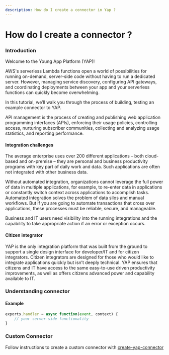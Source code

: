 ```yaml
---
description: How do I create a connector in Yap ?
---
```


# How do I create a connector ?

### Introduction

Welcome to the Young App Platform \(YAP\)!

AWS's serverless Lambda functions open a world of possibilities for running on-demand, server-side code without having to run a dedicated server. However, managing service discovery, configuring API gateways, and coordinating deployments between your app and your serverless functions can quickly become overwhelming.

In this tutorial, we’ll walk you through the process of building, testing an example connector to YAP.

API management is the process of creating and publishing web application programming interfaces \(APIs\), enforcing their usage policies, controlling access, nurturing subscriber communities, collecting and analyzing usage statistics, and reporting performance.

#### Integration challenges

The average enterprise uses over 200 different applications – both cloud-based and on-premise – they are personal and business productivity programs with key part of daily work and data. Such applications are often not integrated with other business data.

Without automated integration, organizations cannot leverage the full power of data in multiple applications, for example, to re-enter data in applications or constantly switch context across applications to accomplish tasks. Automated integration solves the problem of data silos and manual workflows. But if you are going to automate transactions that cross over applications, these processes must be reliable, secure, and manageable.

Business and IT users need visibility into the running integrations and the capability to take appropriate action if an error or exception occurs.

#### Citizen integrator

YAP is the only integration platform that was built from the ground to support a single design interface for developer/IT and for citizen integrators. Citizen integrators are designed for those who would like to integrate applications quickly but isn’t deeply technical. YAP ensures that citizens and IT have access to the same easy-to-use driven productivity improvements, as well as offers citizens advanced power and capability available to IT.

### Understanding connector

#### Example

```javascript
exports.handler = async function(event, context) {
    // your server-side functionality
}
```

### Custom Connector

Follow instructions to create a custom connector with [create-yap-connector](https://github.com/youngapp/create-yap/blob/master/docs/connector.md)

